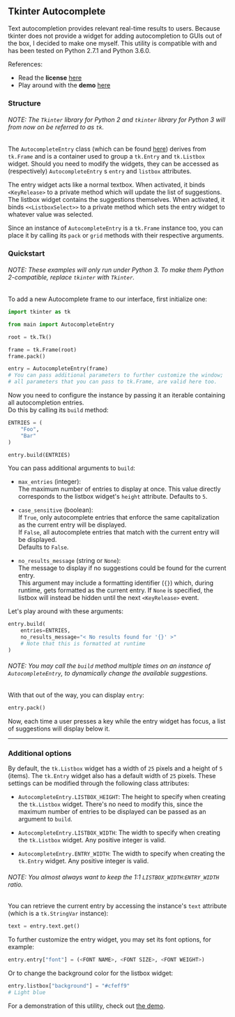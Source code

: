 ## Tkinter Autocomplete

Text autocompletion provides relevant real-time results to users.
Because tkinter does not provide a widget for adding autocompletion to GUIs out of the box,
I decided to make one myself. This utility is compatible with and has been tested on Python 2.7.1 and Python 3.6.0.<br />

References:
* Read the **license** [here](https://github.com/Coal0/Utilities/blob/master/LICENSE)<br />
* Play around with the **demo** [here](https://github.com/Coal0/Utilities/blob/master/tkinter_autocomplete/demo.py)

### Structure

###### NOTE: The `Tkinter` library for Python 2 and `tkinter` library for Python 3 will from now on be referred to as `tk`.

The `AutocompleteEntry` class (which can be found [here](https://github.com/Coal0/Utilities/blob/master/tkinter_autocomplete/main.py))
derives from `tk.Frame` and is a container used to group a `tk.Entry` and `tk.Listbox` widget. Should you need to modify the widgets,
they can be accessed as (respectively) `AutocompleteEntry` s `entry` and `listbox` attributes.<br />

The entry widget acts like a normal textbox. When activated, it binds `<KeyRelease>` to a private method which will update
the list of suggestions. The listbox widget contains the suggestions themselves. When activated, it binds `<<ListboxSelect>>` to a
private method which sets the entry widget to whatever value was selected.<br />

Since an instance of `AutocompleteEntry` is a `tk.Frame` instance too, you can place it by calling its `pack` or `grid` methods with
their respective arguments.

### Quickstart

###### NOTE: These examples will only run under Python 3. To make them Python 2-compatible, replace `tkinter` with `Tkinter`.


To add a new Autocomplete frame to our interface, first initialize one:

```python
import tkinter as tk

from main import AutocompleteEntry

root = tk.Tk()

frame = tk.Frame(root)
frame.pack()

entry = AutocompleteEntry(frame)
# You can pass additional parameters to further customize the window;
# all parameters that you can pass to tk.Frame, are valid here too.
```

Now you need to configure the instance by passing it an iterable containing all autocompletion entries.<br />
Do this by calling its `build` method:

```python
ENTRIES = (
    "Foo",
    "Bar"
)

entry.build(ENTRIES)
```

You can pass additional arguments to `build`:

* `max_entries` (integer):<br />
  The maximum number of entries to display at once. This value directly corresponds to the listbox widget's `height` attribute. Defaults to `5`.

* `case_sensitive` (boolean):<br />
  If `True`, only autocomplete entries that enforce the same capitalization as the current entry will be displayed.<br />
  If `False`, all autocomplete entries that match with the current entry will be displayed.<br />
  Defaults to `False`.

* `no_results_message` (string or `None`):<br />
  The message to display if no suggestions could be found for the current entry.<br />
  This argument may include a formatting identifier (`{}`) which, during runtime, gets formatted as the current entry. If `None` is specified, the listbox will instead be hidden until the next `<KeyRelease>` event.
  
Let's play around with these arguments:

```python
entry.build(
    entries=ENTRIES,
    no_results_message="< No results found for '{}' >"
    # Note that this is formatted at runtime
)
```

###### NOTE: You may call the `build` method multiple times on an instance of `AutocompleteEntry`, to dynamically change the available suggestions.

With that out of the way, you can display `entry`:

```python
entry.pack()
```

Now, each time a user presses a key while the entry widget has focus, a list of suggestions will display below it.

---

### Additional options

By default, the `tk.Listbox` widget has a width of `25` pixels and a height of `5` (items). The `tk.Entry` widget also has a default width of `25` pixels. These settings can be modified through the following class attributes:

* `AutocompleteEntry.LISTBOX_HEIGHT`: The height to specify when creating the `tk.Listbox` widget. There's no need to modify this, since the maximum number of entries to be displayed can be passed as an argument to `build`.

* `AutocompleteEntry.LISTBOX_WIDTH`: The width to specify when creating the `tk.Listbox` widget. Any positive integer is valid.

* `AutocompleteEntry.ENTRY_WIDTH`: The width to specify when creating the `tk.Entry` widget. Any positive integer is valid.

###### NOTE: You almost always want to keep the 1:1 `LISTBOX_WIDTH`:`ENTRY_WIDTH` ratio.

You can retrieve the current entry by accessing the instance's `text` attribute (which is a `tk.StringVar` instance):

```python
text = entry.text.get()
```

To further customize the entry widget, you may set its font options, for example:

```python
entry.entry["font"] = (<FONT NAME>, <FONT SIZE>, <FONT WEIGHT>)
```

Or to change the background color for the listbox widget:

```python
entry.listbox["background"] = "#cfeff9"
# Light blue
```

For a demonstration of this utility, check out [the demo](#tkinter-autocomplete).
